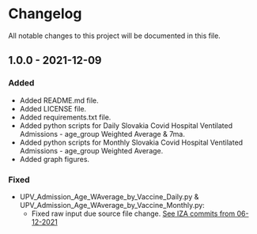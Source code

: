 # Changelog

All notable changes to this project will be documented in this file.

## 1.0.0 - 2021-12-09

### Added
- Added README.md file.
- Added LICENSE file.
- Added requirements.txt file.
- Added python scripts for Daily Slovakia Covid Hospital Ventilated Admissions - age_group Weighted Average & 7ma.
- Added python scripts for Monthly Slovakia Covid Hospital Ventilated Admissions - age_group Weighted Average.
- Added graph figures.

### Fixed
- UPV_Admission_Age_WAverage_by_Vaccine_Daily.py & UPV_Admission_Age_WAverage_by_Vaccine_Monthly.py:
  - Fixed raw input due source file change. [See IZA commits from 06-12-2021](https://github.com/Institut-Zdravotnych-Analyz/covid19-data/tree/main/Hospitals)